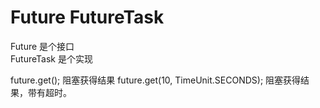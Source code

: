 # Future FutureTask

Future 是个接口  
FutureTask 是个实现  


future.get(); 阻塞获得结果
future.get(10, TimeUnit.SECONDS); 阻塞获得结果，带有超时。
